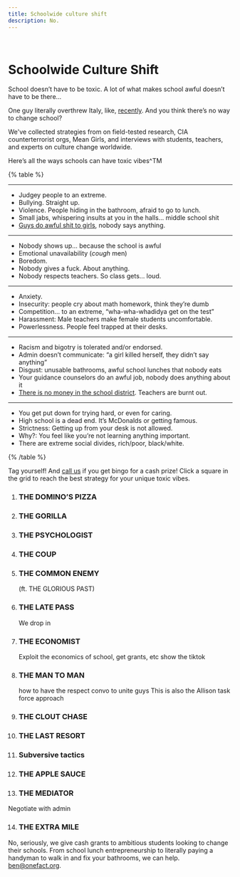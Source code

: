 ```yaml
---
title: Schoolwide culture shift
description: No.
---
```

&nbsp;

# Schoolwide Culture Shift

School doesn’t have to be toxic. A lot of what makes school awful doesn’t have to be there…

One guy literally overthrew Italy, like, [recently](/coup). And you think there’s no way to change school? 

We've collected strategies from on field-tested research, CIA counterterrorist orgs, Mean Girls, and interviews with students, teachers, and experts on culture change worldwide. 

Here’s all the ways schools can have toxic vibes^TM


{% table %}

---


- Judgey people to an extreme.
- Bullying. Straight up.
- Violence. People hiding in the bathroom, afraid to go to lunch.
- Small jabs, whispering insults at you in the halls… middle school shit
- [Guys do awful shit to girls](#the-man-to-man), nobody says anything.

---

- Nobody shows up… because the school is awful
- Emotional unavailability (*cough* men)
- Boredom. 
- Nobody gives a fuck. About anything.
- Nobody respects teachers. So class gets… loud.

---

- Anxiety.
- Insecurity: people cry about math homework, think they’re dumb
- Competition… to an extreme, “wha-wha-whadidya get on the test”
- Harassment: Male teachers make female students uncomfortable.
- Powerlessness. People feel trapped at their desks.

---

- Racism and bigotry is tolerated and/or endorsed.
- Admin doesn’t communicate: “a girl killed herself, they didn’t say anything”
- Disgust: unusable bathrooms, awful school lunches that nobody eats
- Your guidance counselors do an awful job, nobody does anything about it
- [There is no money in the school district](#the-economist). Teachers are burnt out.

---

- You get put down for trying hard, or even for caring.
- High school is a dead end. It’s McDonalds or getting famous.
- Strictness: Getting up from your desk is not allowed. 
- Why?: You feel like you’re not learning anything important.
- There are extreme social divides, rich/poor, black/white.


{% /table %}

Tag yourself! And [call us](#the-extra-mile) if you get bingo for a cash prize! Click a square in the grid to reach the best strategy for your unique toxic vibes.


1. ### THE DOMINO’S PIZZA

2. ### THE GORILLA

3. ### THE PSYCHOLOGIST

4. ### THE COUP

5. ### THE COMMON ENEMY
    (ft. THE GLORIOUS PAST)

6. ### THE LATE PASS
    We drop in

7. ### THE ECONOMIST

    Exploit the economics of school, get grants, etc
    show the tiktok
8. ### THE MAN TO MAN

    how to have the respect convo to unite guys
    This is also the Allison task force approach

9. ### THE CLOUT CHASE

10. ### THE LAST RESORT

11. ### Subversive tactics

12. ### THE APPLE SAUCE

13. ### THE MEDIATOR
Negotiate with admin

14. ### THE EXTRA MILE
No, seriously, we give cash grants to ambitious students looking to change their schools. From school lunch entrepreneurship to literally paying a handyman to walk in and fix your bathrooms, we can help. ben@onefact.org.

